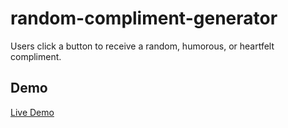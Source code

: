 # random-compliment-generator
Users click a button to receive a random, humorous, or heartfelt compliment.

## Demo
[Live Demo](https://jcolg.github.io/random-compliment-generator/)
